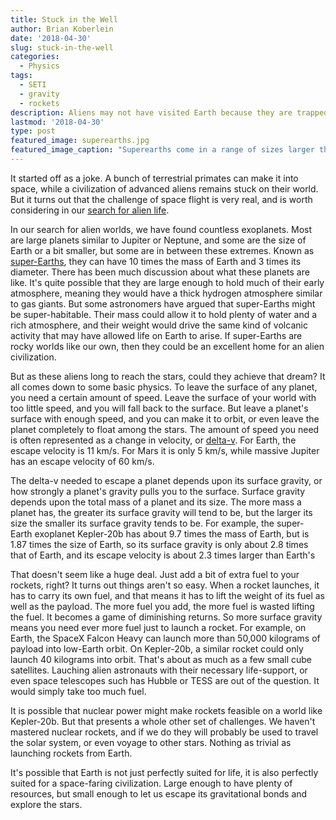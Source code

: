 ```yaml
---
title: Stuck in the Well
author: Brian Koberlein
date: '2018-04-30'
slug: stuck-in-the-well
categories:
  - Physics
tags:
  - SETI
  - gravity
  - rockets
description: Aliens may not have visited Earth because they are trapped on their own planet
lastmod: '2018-04-30'
type: post
featured_image: superearths.jpg
featured_image_caption: "Superearths come in a range of sizes larger than Earth. Credit: NASA/Ames/JPL-Caltech"
---
```


It started off as a joke. A bunch of terrestrial primates can make it into space, while a civilization of advanced aliens remains stuck on their world. But it turns out that the challenge of space flight is very real, and is worth considering in our [search for alien life](https://briankoberlein.com/2014/08/30/alien-glow/).

In our search for alien worlds, we have found countless exoplanets. Most are large planets similar to Jupiter or Neptune, and some are the size of Earth or a bit smaller, but some are in between these extremes. Known as [super-Earths](https://briankoberlein.com/2015/08/23/judging-by-the-size/), they can have 10 times the mass of Earth and 3 times its diameter. There has been much discussion about what these planets are like. It's quite possible that they are large enough to hold much of their early atmosphere, meaning they would have a thick hydrogen atmosphere similar to gas giants. But some astronomers have argued that super-Earths might be super-habitable. Their mass could allow it to hold plenty of water and a rich atmosphere, and their weight would drive the same kind of volcanic activity that may have allowed life on Earth to arise. If super-Earths are rocky worlds like our own, then they could be an excellent home for an alien civilization.

But as these aliens long to reach the stars, could they achieve that dream? It all comes down to some basic physics. To leave the surface of any planet, you need a certain amount of speed. Leave the surface of your world with too little speed, and you will fall back to the surface. But leave a planet's surface with enough speed, and you can make it to orbit, or even leave the planet completely to float among the stars. The amount of speed you need is often represented as a change in velocity, or [delta-v](https://briankoberlein.com/2014/11/14/delta-v/). For Earth, the escape velocity is 11 km/s. For Mars it is only 5 km/s, while massive Jupiter has an escape velocity of 60 km/s. 

The delta-v needed to escape a planet depends upon its surface gravity, or how strongly a planet's gravity pulls you to the surface. Surface gravity depends upon the total mass of a planet and its size. The more mass a planet has, the greater its surface gravity will tend to be, but the larger its size the smaller its surface gravity tends to be. For example, the super-Earth exoplanet Kepler-20b has about 9.7 times the mass of Earth, but is 1.87 times the size of Earth, so its surface gravity is only about 2.8 times that of Earth, and its escape velocity is about 2.3 times larger than Earth's

That doesn't seem like a huge deal. Just add a bit of extra fuel to your rockets, right? It turns out things aren't so easy. When a rocket launches, it has to carry its own fuel, and that means it has to lift the weight of its fuel as well as the payload. The more fuel you add, the more fuel is wasted lifting the fuel. It becomes a game of diminishing returns. So more surface gravity means you need ever more fuel just to launch a rocket. For example, on Earth, the SpaceX Falcon Heavy can launch more than 50,000 kilograms of payload into low-Earth orbit. On Kepler-20b, a similar rocket could only launch 40 kilograms into orbit. That's about as much as a few small cube satellites. Lauching alien astronauts with their necessary life-support, or even space telescopes such has Hubble or TESS are out of the question. It would simply take too much fuel.

It is possible that nuclear power might make rockets feasible on a world like Kepler-20b. But that presents a whole other set of challenges. We haven't mastered nuclear rockets, and if we do they will probably be used to travel the solar system, or even voyage to other stars. Nothing as trivial as launching rockets from Earth.

It's possible that Earth is not just perfectly suited for life, it is also perfectly suited for a space-faring civilization. Large enough to have plenty of resources, but small enough to let us escape its gravitational bonds and explore the stars.

[^2]: Hippke, Michael. "Spaceflight from Super-Earths is difficult." arXiv preprint arXiv:1804.04727 (2018).